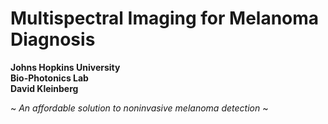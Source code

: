 # Multispectral Imaging for Melanoma Diagnosis

**Johns Hopkins University<br />Bio-Photonics Lab<br />David Kleinberg**

~ *An affordable solution to noninvasive melanoma detection* ~

